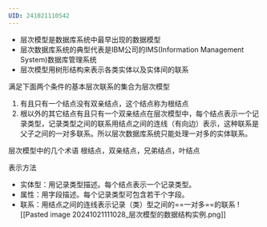 ```yaml
---
UID: 241021110542
---
```

- 层次模型是数据库系统中最早出现的数据模型
- 层次数据库系统的典型代表是IBM公司的IMS(Information Management System)数据库管理系统
- 层次模型用树形结构来表示各类实体以及实体间的联系

满足下面两个条件的基本层次联系的集合为层次模型
1. 有且只有一个结点没有双亲结点，这个结点称为根结点
2. 根以外的其它结点有且只有一个双亲结点在层次模型中，每个结点表示一个记录类型，记录类型之间的联系用结点之间的连线（有向边）表示，这种联系是父子之间的一对多联系。所以层次数据库系统只能处理一对多的实体联系。

层次模型中的几个术语
根结点，双亲结点，兄弟结点，叶结点

表示方法
- 实体型：用记录类型描述。每个结点表示一个记录类型。
- 属性：用字段描述。每个记录类型可包含若干个字段。
- 联系：用结点之间的连线表示记录（类）型之间的==一对多==的联系
![[Pasted image 20241021111028_层次模型的数据结构实例.png]]

